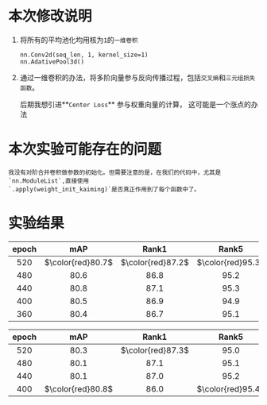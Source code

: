# 本次修改说明

1. 将所有的平均池化均用核为`1`的`一维卷积`

    `nn.Conv2d(seq_len, 1, kernel_size=1)`  
    `nn.AdativePool3d()`

2. 通过一维卷积的办法，将多阶向量参与反向传播过程，包括`交叉熵`和`三元组损失函数`。

    后期我想引进**`Center Loss`** 参与权重向量的计算， 这可能是一个涨点的办法
    
# 本次实验可能存在的问题

    我没有对阶合并卷积做参数的初始化。但需要注意的是，在我们的代码中，尤其是`nn.ModuleList`,直接使用
    `.apply(weight_init_kaiming)`是否真正作用到了每个函数中了。    


# 实验结果

|epoch|mAP|Rank1|Rank5|
|:--:|:--:|:--:|:--:|
|520|$\color{red}80.7$|$\color{red}87.2$|$\color{red}95.3$|
|480|80.6|86.8|95.2|
|440|80.8|87.1|95.3|
|400|80.5|86.9|94.9|
|360|80.4|86.7|95.1|

|epoch|mAP|Rank1|Rank5|
|:--:|:--:|:--:|:--:|
|520|80.3|$\color{red}87.3$|95.0|
|480|80.1|87.1|95.1|
|440|80.1|87.0|95.2|
|400|$\color{red}80.8$|86.0|$\color{red}95.4$|